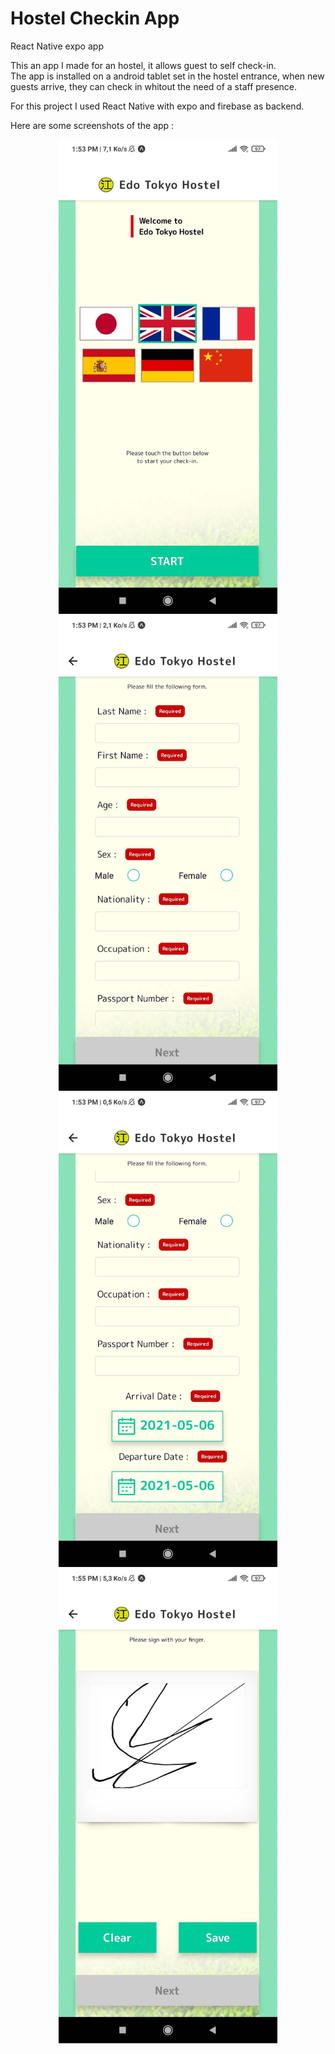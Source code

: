 # Hostel Checkin App
React Native expo app
<p align="left">
  This an app I made for an hostel, it allows guest to self check-in.<br>
  The app is installed on a android tablet set in the hostel entrance, when new guests arrive, they can check in whitout the need of a staff presence.
</p>
<p>
  For this project I used React Native with expo and firebase as backend.
</p>
<p>
  Here are some screenshots of the app :
</p>
<p align="center">
  <img src="https://github.com/GrandChefDotKong/ReactNative_hostelCheckinApp/blob/main/screenshots/menu.jpg?raw=true" width="350" title="hover text">
  <img src="https://github.com/GrandChefDotKong/ReactNative_hostelCheckinApp/blob/main/screenshots/form1.jpg?raw=true" width="350" title="hover text">
  <img src="https://github.com/GrandChefDotKong/ReactNative_hostelCheckinApp/blob/main/screenshots/form2.jpg?raw=true" width="350" title="hover text">
  <img src="https://github.com/GrandChefDotKong/ReactNative_hostelCheckinApp/blob/main/screenshots/signature.jpg?raw=true" width="350" title="hover text">
</p>
